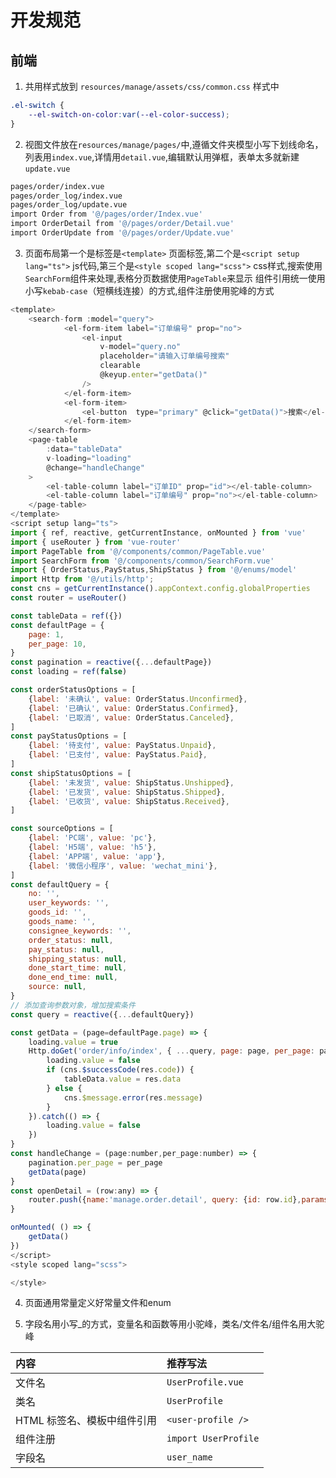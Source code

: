 # 开发规范

## 前端

1. 共用样式放到 `resources/manage/assets/css/common.css` 样式中

```css
.el-switch {
    --el-switch-on-color:var(--el-color-success);
}
```

2. 视图文件放在`resources/manage/pages/`中,遵循文件夹模型小写下划线命名，列表用`index.vue`,详情用`detail.vue`,编辑默认用弹框，表单太多就新建`update.vue`
```sh
pages/order/index.vue
pages/order_log/index.vue
pages/order_log/update.vue
import Order from '@/pages/order/Index.vue'
import OrderDetail from '@/pages/order/Detail.vue'
import OrderUpdate from '@/pages/order/Update.vue'
```

3. 页面布局第一个是标签是`<template>` 页面标签,第二个是`<script setup lang="ts">` js代码,第三个是`<style scoped lang="scss">` css样式,搜索使用`SearchForm`组件来处理,表格分页数据使用`PageTable`来显示
组件引用统一使用小写`kebab-case`（短横线连接）的方式,组件注册使用驼峰的方式

```js
<template>
    <search-form :model="query">
            <el-form-item label="订单编号" prop="no">
                <el-input
                    v-model="query.no"
                    placeholder="请输入订单编号搜索"
                    clearable
                    @keyup.enter="getData()"
                />
            </el-form-item>     
            <el-form-item>
                <el-button  type="primary" @click="getData()">搜索</el-button>
            </el-form-item>
    </search-form>
    <page-table
        :data="tableData"
        v-loading="loading"
        @change="handleChange"
    >
        <el-table-column label="订单ID" prop="id"></el-table-column>
        <el-table-column label="订单编号" prop="no"></el-table-column>
    </page-table>
</template>
<script setup lang="ts">
import { ref, reactive, getCurrentInstance, onMounted } from 'vue'
import { useRouter } from 'vue-router'
import PageTable from '@/components/common/PageTable.vue'
import SearchForm from '@/components/common/SearchForm.vue'
import { OrderStatus,PayStatus,ShipStatus } from '@/enums/model'
import Http from '@/utils/http';
const cns = getCurrentInstance().appContext.config.globalProperties
const router = useRouter()

const tableData = ref({})
const defaultPage = {
    page: 1,
    per_page: 10,
}
const pagination = reactive({...defaultPage})
const loading = ref(false)

const orderStatusOptions = [
    {label: '未确认', value: OrderStatus.Unconfirmed},
    {label: '已确认', value: OrderStatus.Confirmed},
    {label: '已取消', value: OrderStatus.Canceled},
]
const payStatusOptions = [
    {label: '待支付', value: PayStatus.Unpaid},
    {label: '已支付', value: PayStatus.Paid},
]
const shipStatusOptions = [
    {label: '未发货', value: ShipStatus.Unshipped},
    {label: '已发货', value: ShipStatus.Shipped},
    {label: '已收货', value: ShipStatus.Received},
]

const sourceOptions = [
    {label: 'PC端', value: 'pc'},
    {label: 'H5端', value: 'h5'},
    {label: 'APP端', value: 'app'},
    {label: '微信小程序', value: 'wechat_mini'},
]
const defaultQuery = {
    no: '',
    user_keywords: '',
    goods_id: '',
    goods_name: '',
    consignee_keywords: '',
    order_status: null,
    pay_status: null,
    shipping_status: null,
    done_start_time: null,
    done_end_time: null,
    source: null,
}
// 添加查询参数对象，增加搜索条件
const query = reactive({...defaultQuery})

const getData = (page=defaultPage.page) => {
    loading.value = true
    Http.doGet('order/info/index', { ...query, page: page, per_page: pagination.per_page }).then((res:any) => {
        loading.value = false
        if (cns.$successCode(res.code)) {
            tableData.value = res.data
        } else {
            cns.$message.error(res.message)
        }
    }).catch(() => {
        loading.value = false
    })
}
const handleChange = (page:number,per_page:number) => {
    pagination.per_page = per_page
    getData(page)
}
const openDetail = (row:any) => {
    router.push({name:'manage.order.detail', query: {id: row.id},params:{no: row.no}})
}

onMounted( () => {
    getData()
})
</script>
<style scoped lang="scss">

</style>
```

4. 页面通用常量定义好常量文件和enum

5. 字段名用小写_的方式，变量名和函数等用小驼峰，类名/文件名/组件名用大驼峰

| 内容               | 推荐写法                 |
|:-----------------|:---------------------|
| 文件名              | `UserProfile.vue`    |
| 类名               | `UserProfile`        |
| HTML 标签名、模板中组件引用 | `<user-profile />`   |
| 组件注册             | `import UserProfile` |
| 字段名              | `user_name`          |
